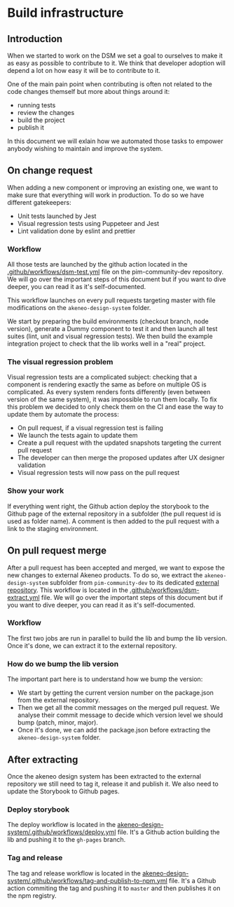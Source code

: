 # Build infrastructure

## Introduction

When we started to work on the DSM we set a goal to ourselves to make it as easy as possible to contribute to it. We think that developer adoption will depend a lot on how easy it will be to contribute to it.

One of the main pain point when contributing is often not related to the code changes themself but more about things around it:

- running tests
- review the changes
- build the project
- publish it

In this document we will exlain how we automated those tasks to empower anybody wishing to maintain and improve the system.

## On change request

When adding a new component or improving an existing one, we want to make sure that everything will work in production. To do so we have different gatekeepers:

- Unit tests launched by Jest
- Visual regression tests using Puppeteer and Jest
- Lint validation done by eslint and prettier

### Workflow

All those tests are launched by the github action located in the [.github/workflows/dsm-test.yml](https://github.com/akeneo/pim-community-dev/blob/master/.github/workflows/dsm-test.yml) file on the pim-community-dev repository. We will go over the important steps of this document but if you want to dive deeper, you can read it as it's self-documented.

This workflow launches on every pull requests targeting master with file modifications on the `akeneo-design-system` folder.

We start by preparing the build environments (checkout branch, node version), generate a Dummy component to test it and then launch all test suites (lint, unit and visual regression tests). We then build the example integration project to check that the lib works well in a "real" project.

### The visual regression problem

Visual regression tests are a complicated subject: checking that a component is rendering exactly the same as before on multiple OS is complicated. As every system renders fonts differently (even between version of the same system), it was impossible to run them locally.
To fix this problem we decided to only check them on the CI and ease the way to update them by automate the process:

- On pull request, if a visual regression test is failing
- We launch the tests again to update them
- Create a pull request with the updated snapshots targeting the current pull request
- The developer can then merge the proposed updates after UX designer validation
- Visual regression tests will now pass on the pull request

### Show your work

If everything went right, the Github action deploy the storybook to the Github page of the external repository in a subfolder (the pull request id is used as folder name). A comment is then added to the pull request with a link to the staging environment.

## On pull request merge

After a pull request has been accepted and merged, we want to expose the new changes to external Akeneo products. To do so, we extract the `akeneo-design-system` subfolder from `pim-community-dev` to its dedicated [external repository](https://github.com/akeneo/akeneo-design-system).
This workflow is located in the [.github/workflows/dsm-extract.yml](https://github.com/akeneo/pim-community-dev/blob/master/.github/workflows/dsm-extract.yml) file. We will go over the important steps of this document but if you want to dive deeper, you can read it as it's self-documented.

### Workflow

The first two jobs are run in parallel to build the lib and bump the lib version. Once it's done, we can extract it to the external repository.

### How do we bump the lib version

The important part here is to understand how we bump the version:
- We start by getting the current version number on the package.json from the external repository.
- Then we get all the commit messages on the merged pull request. We analyse their commit message to decide which version level we should bump (patch, minor, major).
- Once it's done, we can add the package.json before extracting the `akeneo-design-system` folder.

## After extracting

Once the akeneo design system has been extracted to the external repository we still need to tag it, release it and publish it. We also need to update the Storybook to Github pages.

### Deploy storybook

The deploy workflow is located in the [akeneo-design-system/.github/workflows/deploy.yml](https://github.com/akeneo/pim-community-dev/blob/master/akeneo-design-system/.github/workflows/deploy.yml) file. It's a Github action building the lib and pushing it to the `gh-pages` branch.

### Tag and release

The tag and release workflow is located in the [akeneo-design-system/.github/workflows/tag-and-publish-to-npm.yml](https://github.com/akeneo/pim-community-dev/blob/master/akeneo-design-system/.github/workflows/tag-and-publish-to-npm.yml) file. It's a Github action commiting the tag and pushing it to `master` and then publishes it on the npm registry.
